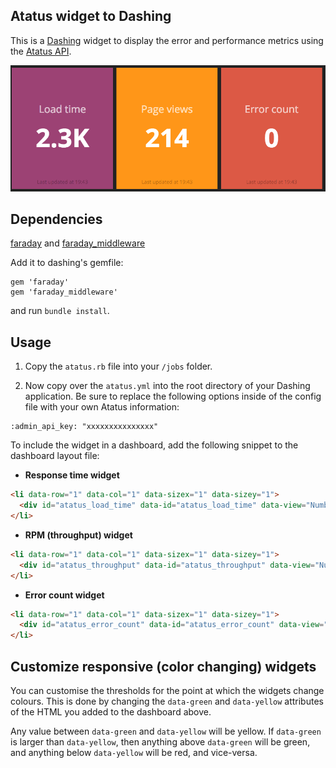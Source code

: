## Atatus widget to Dashing

This is a [Dashing](http://shopify.github.com/dashing) widget to display the error and
performance metrics using the [Atatus API](https://www.atatus.com/docs/api).

![](https://raw.githubusercontent.com/atatus/dashing-atatus/master/preview.png)

## Dependencies

[faraday](https://github.com/lostisland/faraday) and [faraday_middleware](https://github.com/lostisland/faraday_middleware)

Add it to dashing's gemfile:

```
gem 'faraday'
gem 'faraday_middleware'
```

and run `bundle install`.

## Usage

1. Copy the `atatus.rb` file into your `/jobs` folder.

2. Now copy over the `atatus.yml` into the root directory of your Dashing application. Be sure to replace the following options inside of the config file with your own Atatus information:

```
:admin_api_key: "xxxxxxxxxxxxxxx"
```

To include the widget in a dashboard, add the following snippet to the dashboard layout file:

* **Response time widget**
```html
<li data-row="1" data-col="1" data-sizex="1" data-sizey="1">
  <div id="atatus_load_time" data-id="atatus_load_time" data-view="Number" data-title="Load  time" data-green="2000" data-yellow="5000" style="background-color:#9c4274;"></div>
</li>
```

* **RPM (throughput) widget**
```html
<li data-row="1" data-col="1" data-sizex="1" data-sizey="1">
  <div id="atatus_throughput" data-id="atatus_throughput" data-view="Number" data-title="Page views" data-green="20000" data-yellow="25000" style="background-color:#ff9618;"></div>
</li>
```

* **Error count widget**
```html
<li data-row="1" data-col="1" data-sizex="1" data-sizey="1">
  <div id="atatus_error_count" data-id="atatus_error_count" data-view="Number" data-title="Error count" data-green="1" data-yellow="3"style="background-color:#dc5945;"></div>
</li>
```

## Customize responsive (color changing) widgets

You can customise the thresholds for the point at which the widgets change colours. This is done by changing the `data-green` and `data-yellow` attributes of the HTML you added to the dashboard above.

Any value between `data-green` and `data-yellow` will be yellow. If `data-green` is larger than `data-yellow`, then anything above `data-green` will be green, and anything below `data-yellow` will be red, and vice-versa.
